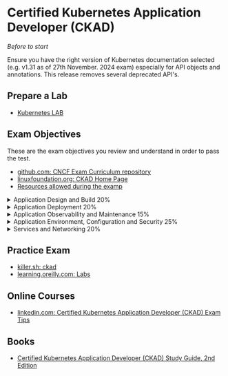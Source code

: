 
# Certified Kubernetes Application Developer (CKAD)

_Before to start_ 

Ensure you have the right version of Kubernetes documentation selected (e.g. v1.31 as of 27th November. 2024 exam) especially for API objects and annotations. This release removes several deprecated API's. 

## Prepare a Lab
- [Kubernetes LAB](labs-ckad/README.md)

## Exam Objectives
These are the exam objectives you review and understand in order to pass the test.

* [github.com: CNCF Exam Curriculum repository ](https://github.com/cncf/curriculum)
* [linuxfoundation.org: CKAD Home Page](https://training.linuxfoundation.org/certification/certified-kubernetes-application-developer-ckad/)
* [Resources allowed during the examp](https://docs.linuxfoundation.org/tc-docs/certification/certification-resources-allowed#certified-kubernetes-administrator-cka-and-certified-kubernetes-application-developer-ckad)


<details><summary>Application Design and Build 20%</summary>
<p>

- [docs.docker.com: Define, build and modify container images](https://docs.docker.com/get-started/docker-concepts/building-images/understanding-image-layers/)
  - [kubernetes.io: Container Runtimes](https://kubernetes.io/docs/setup/production-environment/container-runtimes/)
- [Choose and use the right workload resource (Deployment, DaemonSet, CronJob, etc.)](https://kubernetes.io/docs/concepts/workloads/)
  - [Deployment](https://kubernetes.io/docs/concepts/workloads/controllers/deployment/)
  - [ReplicaSet](https://kubernetes.io/docs/concepts/workloads/controllers/replicaset/)
  - [StatefulSet](https://kubernetes.io/docs/concepts/workloads/controllers/statefulset/)
  - [DaemonSet](https://kubernetes.io/docs/concepts/workloads/controllers/daemonset/)
  - [Job](https://kubernetes.io/docs/concepts/workloads/controllers/job/)
  - [CronJob](https://kubernetes.io/docs/concepts/workloads/controllers/cron-jobs/)
- [Understand multi-container Pod design patterns (e.g. sidecar, init and others)](https://kubernetes.io/docs/concepts/workloads/pods/#how-pods-manage-multiple-containers)
  - [Init Containers](https://kubernetes.io/docs/concepts/workloads/pods/init-containers/)
  - [Side Containers](https://kubernetes.io/docs/concepts/workloads/pods/sidecar-containers/)
  - [Ephemeral Containers](https://kubernetes.io/docs/concepts/workloads/pods/ephemeral-containers/)
- [Utilize persistent and ephemeral volumes](https://kubernetes.io/docs/concepts/storage/volumes/)
  - [Persistent Volume](https://kubernetes.io/docs/concepts/storage/persistent-volumes/)
  - [Ephemeral Volumes](https://kubernetes.io/docs/concepts/storage/ephemeral-volumes/)

</p>
</details>

<details><summary>Application Deployment 20%</summary>
<p>

- [Use Kubernetes primitives to implement common deployment strategies (e.g. blue/green or canary)]()
- [Understand Deployments and how to perform rolling updates]()
- [Use the Helm package manager to deploy existing packages]()
- [Kustomize]()

</p>
</details>

<details><summary>Application Observability and Maintenance 15%</summary>
<p>

- [Understand API deprecations]()
- [Implement probes and health checks]()
- [Use built-in CLI tools to monitor Kubernetes applications]()
- [Utilize container logs]()
- [Debugging in Kubernetes]()

</p>
</details>

<details><summary>Application Environment, Configuration and Security 25%</summary>
<p>

- [Discover and use resources that extend Kubernetes (CRD, Operators)]()
- [Understand authentication, authorization and admission control]()
- [Understand requests, limits, quotas]()
- [Understand ConfigMaps]()
- [Define resource requirements]()
- [Create & consume Secrets]()
- [Understand ServiceAccounts]()
- [Understand Application Security (SecurityContexts, Capabilities, etc.)]()

</p>
</details>

<details><summary>Services and Networking 20%</summary>
<p>

- [Demonstrate basic understanding of NetworkPolicies]()
- [Provide and troubleshoot access to applications via services]()
- [Use Ingress rules to expose applications]()

</p>
</details>

## Practice Exam
- [killer.sh: ckad](https://killer.sh/ckad)
- [learning.oreilly.com: Labs](https://learning.oreilly.com/playlists/2e9fe6dc-2a05-47fe-ae0a-34d6485287cc/)

## Online Courses
- [linkedin.com: Certified Kubernetes Application Developer (CKAD) Exam Tips](https://www.linkedin.com/learning/certified-kubernetes-application-developer-ckad-cert-prep-exam-tips)

## Books
- [Certified Kubernetes Application Developer (CKAD) Study Guide, 2nd Edition](https://www.oreilly.com/library/view/certified-kubernetes-application/9781098152857/)
